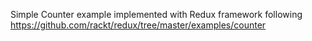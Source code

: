 Simple Counter example implemented with Redux framework following https://github.com/rackt/redux/tree/master/examples/counter